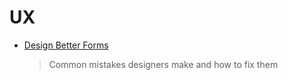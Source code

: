 # UX

- [Design Better Forms](https://uxdesign.cc/design-better-forms-96fadca0f49c#.o017k0ghd)
  > Common mistakes designers make and how to fix them
